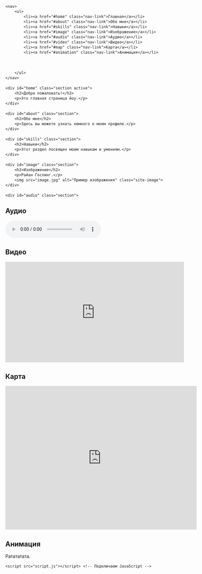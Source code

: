 <html lang="en">
<head>
    <meta charset="UTF-8">
    <meta name="viewport" content="width=device-width, initial-scale=1.0">
    <title>Одностраничный сайт</title>
    <link rel="stylesheet" href="styles.css"> <!-- Подключаем файл стилей -->
</head>
<body>

    <nav>
        <ul>
            <li><a href="#home" class="nav-link">Главная</a></li>
            <li><a href="#about" class="nav-link">Обо мне</a></li>
            <li><a href="#skills" class="nav-link">Навыки</a></li>
            <li><a href="#image" class="nav-link">Изображение</a></li>
            <li><a href="#audio" class="nav-link">Аудио</a></li>
            <li><a href="#video" class="nav-link">Видео</a></li>
            <li><a href="#map" class="nav-link">Карта</a></li>
            <li><a href="#animation" class="nav-link">Анимация</a></li>



        </ul>
    </nav>

    <div id="home" class="section active">
        <h2>Добро пожаловать!</h2>
        <p>Это главная страница йоу.</p>
    </div>
    
    <div id="about" class="section">
        <h2>Обо мне</h2>
        <p>Здесь вы можете узнать немного о моем профиле.</p>
    </div>
    
    <div id="skills" class="section">
        <h2>Навыки</h2>
        <p>Этот раздел посвящен моим навыкам и умениям.</p>
    </div>
    
    <div id="image" class="section">
        <h2>Изображение</h2>
        <p>Райан Гослинг.</p>
        <img src="image.jpg" alt="Пример изображения" class="site-image">
    </div>

    <div id="audio" class="section">
 <h2>Аудио</h2>
 <audio controls>
 <source src="audio.MP3">
 </audio>
</div>


<div id="video" class="section">
 <h2>Видео</h2>
 <iframe width="560" height="315" src="https://www.youtube.com/embed/dQw4w9WgXcQ?si=jGhv9UiGDh_cyxd-" title="YouTube video player" frameborder="0" allow="accelerometer; autoplay; clipboard-write; encrypted-media; gyroscope; picture-in-picture; web-share" referrerpolicy="strict-origin-when-cross-origin" allowfullscreen></iframe>
</div>


<div id="map" class="section">
 <h2>Карта</h2>
 <iframe src="https://www.google.com/maps/embed?pb=!1m18!1m12!1m3!1d1728.1740704968956!2d76.94945637959164!3d43.24239311467928!2m3!1f0!2f0!3f0!3m2!1i1024!2i768!4f13.1!3m3!1m2!1s0x38836fba0053548d%3A0x4ecb615d1a32dafb!2sinternational%20medical%20school%2Cuniversity%20of%20international%20business!5e0!3m2!1sru!2skz!4v1743676138122!5m2!1sru!2skz" width="600" height="450" style="border:0;" allowfullscreen="" loading="lazy" referrerpolicy="no-referrer-when-downgrade"></iframe>
</div>

<div id="animation" class="section">
 <h2>Анимация</h2>
 <p class="animate">Ратататата.</p>
</div>

    <script src="script.js"></script> <!-- Подключаем JavaScript -->
</body>
</html>
